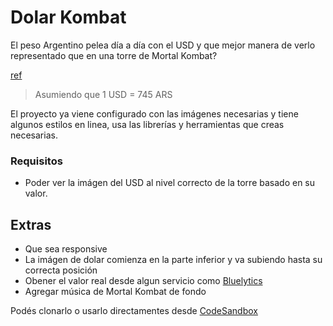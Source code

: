 # Dolar Kombat
El peso Argentino pelea día a día con el USD y que mejor manera de verlo representado que en una torre de Mortal Kombat?

[ref](./public/ref.png)
> Asumiendo que 1 USD = 745 ARS

El proyecto ya viene configurado con las imágenes necesarias y tiene algunos estilos en linea, usa las librerías y herramientas que creas necesarias.

### Requisitos
- Poder ver la imágen del USD al nivel correcto de la torre basado en su valor.

## Extras
- Que sea responsive
- La imágen de dolar comienza en la parte inferior y va subiendo hasta su correcta posición
- Obener el valor real desde algun servicio como [Bluelytics](https://api.bluelytics.com.ar/v2/latest)
- Agregar música de Mortal Kombat de fondo

Podés clonarlo o usarlo directamentes desde [CodeSandbox](https://codesandbox.io/s/github/goncy/interview-challenges/tree/main/proyectos-take-home/dolar-kombat)
